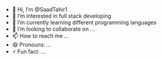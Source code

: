 - 👋 Hi, I’m @SaadTahir1
- 👀 I’m interested in full stack developing
- 🌱 I’m currently learning different programming languages
- 💞️ I’m looking to collaborate on ...
- 📫 How to reach me ...
- 😄 Pronouns: ...
- ⚡ Fun fact: ...

<!---
SaadTahir1/SaadTahir1 is a ✨ special ✨ repository because its `README.md` (this file) appears on your GitHub profile.
You can click the Preview link to take a look at your changes.
--->
